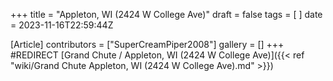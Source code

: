 +++
title = "Appleton, WI (2424 W College Ave)"
draft = false
tags = [ ]
date = 2023-11-16T22:59:44Z

[Article]
contributors = ["SuperCreamPiper2008"]
gallery = []
+++
#REDIRECT [Grand Chute / Appleton, WI (2424 W College Ave)]({{< ref "wiki/Grand Chute  Appleton, WI (2424 W College Ave).md" >}})